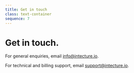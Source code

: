 ```yaml
---
title: Get in touch
class: text-container
sequence: 7
---
```

# Get in touch.
For general enquiries, email
<a href="ma&#105;&#108;to&#58;info&#64;i%&#54;Et%65ct%&#55;5r%&#54;5&#46;%&#54;9&#111;">inf&#111;&#64;&#105;ntect&#117;re&#46;&#105;&#111;</a>.

For technical and billing support, email
<a href="mail&#116;o&#58;&#115;%75p%7&#48;o&#37;&#55;2&#37;&#55;4%4&#48;int&#101;c&#116;ur%65&#46;&#105;o">support&#64;i&#110;tecture&#46;io</a>.
